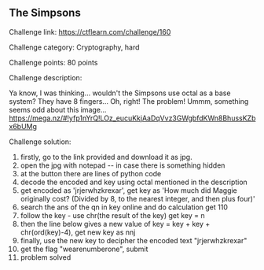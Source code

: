 ## The Simpsons
Challenge link: https://ctflearn.com/challenge/160


Challenge category: Cryptography, hard 

Challenge points: 80 points

Challenge description:

Ya know, I was thinking... wouldn't the Simpsons use octal as a base system? They have 8 fingers... Oh, right! The problem! Ummm, something seems odd about this image... https://mega.nz/#!yfp1nYrQ!LOz_eucuKkjAaDqVvz3GWgbfdKWn8BhussKZbx6bUMg

Challenge solution:

1. firstly, go to the link provided and download it as jpg.
2. open the jpg with notepad -- in case there is something hidden 
3. at the button there are lines of python code 
4. decode the encoded and key using octal mentioned in the description 
5. get encoded as 'jrjerwhzkrexar', get key as 'How much did Maggie originally cost? (Divided by 8, to the nearest integer, and then plus four)'
6. search the ans of the qn in key online and do calculation get 110
7. follow the key - use chr(the result of the key) get key = n
8. then the line below gives a new value of key = key + key + chr(ord(key)-4), get new key as nnj
9. finally, use the new key to decipher the encoded text "jrjerwhzkrexar" 
10. get the flag "wearenumberone", submit 
11. problem solved 
